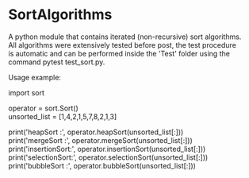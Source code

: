 # SortAlgorithms
A python module that contains iterated (non-recursive) sort algorithms.<br />
All algorithms were extensively tested before post, the test procedure <br />
is automatic and can be performed inside the 'Test' folder using the <br />
command pytest test_sort.py.

Usage example:

import sort

operator = sort.Sort()<br />
unsorted_list = [1,4,2,1,5,7,8,2,1,3]

print('heapSort     :', operator.heapSort(unsorted_list[:]))<br />
print('mergeSort    :', operator.mergeSort(unsorted_list[:]))<br />
print('insertionSort:', operator.insertionSort(unsorted_list[:]))<br />
print('selectionSort:', operator.selectionSort(unsorted_list[:]))<br />
print('bubbleSort   :', operator.bubbleSort(unsorted_list[:]))
